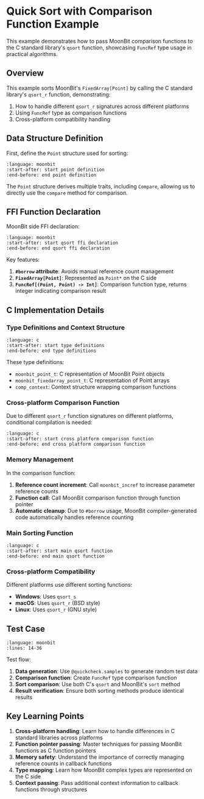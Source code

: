 # Quick Sort with Comparison Function Example

This example demonstrates how to pass MoonBit comparison functions to the C standard library's `qsort` function, showcasing `FuncRef` type usage in practical algorithms.

## Overview

This example sorts MoonBit's `FixedArray[Point]` by calling the C standard library's `qsort_r` function, demonstrating:

1. How to handle different `qsort_r` signatures across different platforms
2. Using `FuncRef` type as comparison functions
3. Cross-platform compatibility handling

## Data Structure Definition

First, define the `Point` structure used for sorting:

```{literalinclude} /sources/native-ffi/src/funcref_qsort/top.mbt
:language: moonbit
:start-after: start point definition
:end-before: end point definition
```

The `Point` structure derives multiple traits, including `Compare`, allowing us to directly use the `compare` method for comparison.

## FFI Function Declaration

MoonBit side FFI declaration:

```{literalinclude} /sources/native-ffi/src/funcref_qsort/top.mbt
:language: moonbit
:start-after: start qsort ffi declaration
:end-before: end qsort ffi declaration
```

Key features:

1. **`#borrow` attribute**: Avoids manual reference count management
2. **`FixedArray[Point]`**: Represented as `Point*` on the C side
3. **`FuncRef[(Point, Point) -> Int]`**: Comparison function type, returns integer indicating comparison result

## C Implementation Details

### Type Definitions and Context Structure

```{literalinclude} /sources/native-ffi/src/funcref_qsort/stub.c
:language: c
:start-after: start type definitions
:end-before: end type definitions
```

These type definitions:
- `moonbit_point_t`: C representation of MoonBit Point objects
- `moonbit_fixedarray_point_t`: C representation of Point arrays
- `comp_context`: Context structure wrapping comparison functions

### Cross-platform Comparison Function

Due to different `qsort_r` function signatures on different platforms, conditional compilation is needed:

```{literalinclude} /sources/native-ffi/src/funcref_qsort/stub.c
:language: c
:start-after: start cross platform comparison function
:end-before: end cross platform comparison function
```

### Memory Management

In the comparison function:
1. **Reference count increment**: Call `moonbit_incref` to increase parameter reference counts
2. **Function call**: Call MoonBit comparison function through function pointer
3. **Automatic cleanup**: Due to `#borrow` usage, MoonBit compiler-generated code automatically handles reference counting

### Main Sorting Function

```{literalinclude} /sources/native-ffi/src/funcref_qsort/stub.c
:language: c
:start-after: start main qsort function
:end-before: end main qsort function
```

### Cross-platform Compatibility

Different platforms use different sorting functions:
- **Windows**: Uses `qsort_s`
- **macOS**: Uses `qsort_r` (BSD style)
- **Linux**: Uses `qsort_r` (GNU style)

## Test Case

```{literalinclude} /sources/native-ffi/src/funcref_qsort/top.mbt
:language: moonbit
:lines: 14-36
```

Test flow:

1. **Data generation**: Use `@quickcheck.samples` to generate random test data
2. **Comparison function**: Create `FuncRef` type comparison function
3. **Sort comparison**: Use both C's `qsort` and MoonBit's `sort` method
4. **Result verification**: Ensure both sorting methods produce identical results

## Key Learning Points

1. **Cross-platform handling**: Learn how to handle differences in C standard libraries across platforms
2. **Function pointer passing**: Master techniques for passing MoonBit functions as C function pointers
3. **Memory safety**: Understand the importance of correctly managing reference counts in callback functions
4. **Type mapping**: Learn how MoonBit complex types are represented on the C side
5. **Context passing**: Pass additional context information to callback functions through structures